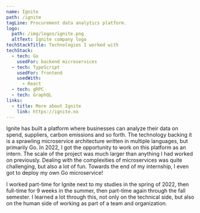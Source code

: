 ```yaml
---
name: Ignite
path: /ignite
tagLine: Procurement data analytics platform.
logo:
  path: /img/logos/ignite.png
  altText: Ignite company logo
techStackTitle: Technologies I worked with
techStack:
  - tech: Go
    usedFor: backend microservices
  - tech: TypeScript
    usedFor: frontend
    usedWith:
      - React
  - tech: gRPC
  - tech: GraphQL
links:
  - title: More about Ignite
    link: https://ignite.no
---
```


Ignite has built a platform where businesses can analyze their data on spend, suppliers, carbon
emissions and so forth. The technology backing it is a sprawling microservice architecture written
in multiple languages, but primarily Go. In 2022, I got the opportunity to work on this platform as
an intern. The scale of the project was much larger than anything I had worked on previously.
Dealing with the complexities of microservices was quite challenging, but also a lot of fun. Towards
the end of my internship, I even got to deploy my own Go microservice!

I worked part-time for Ignite next to my studies in the spring of 2022, then full-time for 9 weeks
in the summer, then part-time again through the fall semester. I learned a lot through this, not
only on the technical side, but also on the human side of working as part of a team and
organization.
